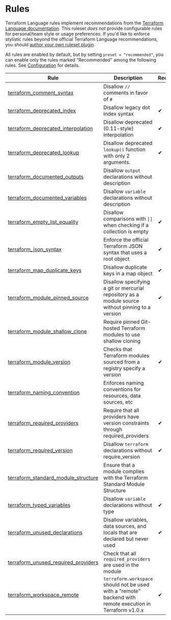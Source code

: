 # Rules

Terraform Language rules implement recommendations from the [Terraform Language documentation](https://www.terraform.io/language). This ruleset _does not_ provide configurable rules for personal/team style or usage preferences. If you'd like to enforce stylistic rules beyond the official Terraform Language recommendations, you should [author your own ruleset plugin](https://github.com/terraform-linters/tflint/blob/master/docs/developer-guide/plugins.md).

All rules are enabled by default, but by setting `preset = "recommended"`, you can enable only the rules marked "Recommended" among the following rules. See [Configuration](../configuration.md) for details.

|Rule|Description|Recommended|
| --- | --- | --- |
|[terraform_comment_syntax](terraform_comment_syntax.md)|Disallow `//` comments in favor of `#`||
|[terraform_deprecated_index](terraform_deprecated_index.md)|Disallow legacy dot index syntax|✔|
|[terraform_deprecated_interpolation](terraform_deprecated_interpolation.md)|Disallow deprecated (0.11-style) interpolation|✔|
|[terraform_deprecated_lookup](terraform_deprecated_lookup.md)|Disallow deprecated `lookup()` function with only 2 arguments.|✔|
|[terraform_documented_outputs](terraform_documented_outputs.md)|Disallow `output` declarations without description||
|[terraform_documented_variables](terraform_documented_variables.md)|Disallow `variable` declarations without description||
|[terraform_empty_list_equality](terraform_empty_list_equality.md)|Disallow comparisons with `[]` when checking if a collection is empty|✔|
|[terraform_json_syntax](terraform_json_syntax.md)|Enforce the official Terraform JSON syntax that uses a root object|✔|
|[terraform_map_duplicate_keys](terraform_map_duplicate_keys.md)|Disallow duplicate keys in a map object|✔|
|[terraform_module_pinned_source](terraform_module_pinned_source.md)|Disallow specifying a git or mercurial repository as a module source without pinning to a version|✔|
|[terraform_module_shallow_clone](terraform_module_shallow_clone.md)|Require pinned Git-hosted Terraform modules to use shallow cloning||
|[terraform_module_version](terraform_module_version.md)|Checks that Terraform modules sourced from a registry specify a version|✔|
|[terraform_naming_convention](terraform_naming_convention.md)|Enforces naming conventions for resources, data sources, etc||
|[terraform_required_providers](terraform_required_providers.md)|Require that all providers have version constraints through required_providers|✔|
|[terraform_required_version](terraform_required_version.md)|Disallow `terraform` declarations without require_version|✔|
|[terraform_standard_module_structure](terraform_standard_module_structure.md)|Ensure that a module complies with the Terraform Standard Module Structure||
|[terraform_typed_variables](terraform_typed_variables.md)|Disallow `variable` declarations without type|✔|
|[terraform_unused_declarations](terraform_unused_declarations.md)|Disallow variables, data sources, and locals that are declared but never used|✔|
|[terraform_unused_required_providers](terraform_unused_required_providers.md)|Check that all `required_providers` are used in the module||
|[terraform_workspace_remote](terraform_workspace_remote.md)|`terraform.workspace` should not be used with a "remote" backend with remote execution in Terraform v1.0.x|✔|
